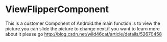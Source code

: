 # ViewFlipperComponent
This is a customer Component of Android.the main function is to view the picture.you can slide the picture to change next.if you want to learn more about it please go http://blog.csdn.net/wild46cat/article/details/52670458
